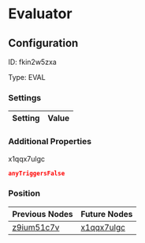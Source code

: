 # Evaluator
## Configuration
ID:  fkin2w5zxa

Type: EVAL 


### Settings
| Setting | Value  |
| :------------------------ | ---------------------------------------- |
 




### Additional Properties
x1qqx7ulgc
 ```json 
anyTriggersFalse
```




### Position
| Previous Nodes | Future Nodes |
| :------------- | ------------ |
| [z9ium51c7v](./z9ium51c7v.md) | [x1qqx7ulgc](./x1qqx7ulgc.md) |